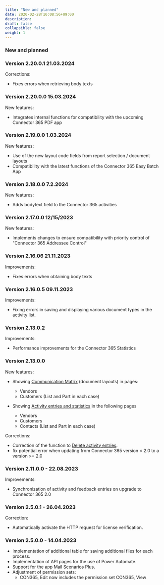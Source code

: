 ```yaml
---
title: "New and planned"
date: 2020-02-28T10:08:56+09:00
description: 
draft: false
collapsible: false
weight: 1
---
```


### New and planned

### Version 2.20.0.1 21.03.2024
Corrections:
 - Fixes errors when retrieving body texts

### Version 2.20.0.0 15.03.2024
New features:
 - Integrates internal functions for compatibility with the upcoming Connector 365 PDF app

### Version 2.19.0.0 1.03.2024
New features:
 - Use of the new layout code fields from report selection / document layouts
 - Compatibility with the latest functions of the Connector 365 Easy Batch App

### Version 2.18.0.0 7.2.2024
New features:
  - Adds bodytext field to the Connector 365 activities

### Version 2.17.0.0 12/15/2023
New features:
 - Implements changes to ensure compatibility with priority control of "Connector 365 Addressee Control"

### Version 2.16.06 21.11.2023
Improvements:
 - Fixes errors when obtaining body texts

### Version 2.16.0.5 09.11.2023
Improvements:
 - Fixing errors in saving and displaying various document types in the activity list.

### Version 2.13.0.2
Improvements:
- Performance improvements for the Connector 365 Statistics

### Version 2.13.0.0
New features:
- Showing [Communication Matrix](/en-us/apps/base/first-steps/setup/communication-matrix/) (document layouts) in pages:
  * Vendors
  * Customers
  (List and Part in each case)

- Showing [Activity entries and statistics](/en-us/apps/base/first-steps/setup/infobox-extensions/) in the following pages
  * Vendors
  * Customers
  * Contacts
  (List and Part in each case)

Corrections:
- Correction of the function to [Delete activity entries](/en-us/apps/base/first-steps/setup/delete-activity-files/).
- fix potential error when updating from Connector 365 version < 2.0 to a version >= 2.0


### Version 2.11.0.0 - 22.08.2023
Improvements:
* Synchronization of activity and feedback entries on upgrade to Connector 365 2.0

### Version 2.5.0.1 - 26.04.2023
Correction:
- Automatically activate the HTTP request for license verification.
### Version 2.5.0.0 - 14.04.2023
- Implementation of additional table for saving additional files for each process.
- Implementation of API pages for the use of Power Automate.
- Support for the app Mail Scenarios Plus.
- Adjustment of permission sets:
  - CON365, Edit now includes the permission set CON365, View